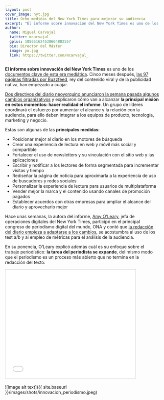 ```yaml
---
layout: post
cover_image: nyt.jpg
title: Ocho medidas del New York Times para mejorar su audiencia  
excerpt: "El informe sobre innovación del New York Times es uno de los documentos clave de esta era mediática. Cinco meses después, las 97 páginas filtradas por Buzzfeed, rey del contenido viral y de la publicidad nativa, han empezado a cuajar. Hace unas semanas, la autora del texto, Amy O’Leary, entonces jefa de operaciones digitales, participó en el principal congreso de periodismo digital del mundo, ONA, y concretó algunos de los cambios."
author:
  name: Miguel Carvajal
  twitter: mcarvajal_
  gplus: 105651624538664882557 
  bio: Director del Máster
  image: yo.jpg
  link: https://twitter.com/mcarvajal_
---
```

**El informe sobre innovación del New York Times** es uno de los [documentos clave de esta era mediática](http://www.niemanlab.org/2014/05/the-leaked-new-york-times-innovation-report-is-one-of-the-key-documents-of-this-media-age/). Cinco meses después, [las 97 páginas filtradas por Buzzfeed](http://www.buzzfeed.com/mylestanzer/exclusive-times-internal-report-painted-dire-digital-picture#2jfmhdk), rey del contenido viral y de la publicidad nativa, han empezado a cuajar. 

[Dos directivos del diario neoyorquino anunciaron la semana pasada algunos cambios organizativos](http://www.poynter.org/latest-news/mediawire/272103/new-york-times-makes-another-change-in-response-to-innovation-report/#.VCreg20XaKY.twitter) y explicaron cómo van a alcanzar **la principal misión en estos momentos: hacer realidad el informe**. Un grupo de líderes coordinará el esfuerzo por aumentar el alcance y la relación con la audiencia, para ello deben integrar a los equipos de producto, tecnología, marketing y negocio. 

Estas son algunas de las **principales medidas**:

* Posicionar mejor al diario en los motores de búsqueda
* Crear una experiencia de lectura en web y móvil más social y compartible
* Fortalecer el uso de newsletters y su vinculación con el sitio web y las aplicaciones
* Escribir y notificar a los lectores de forma segmentada para incrementar visitas y tiempo
* Rediseñar la página de noticia para aproximarla a la experiencia de uso de buscadores y redes sociales
* Personalizar la experiencia de lectura para usuarios de multiplataforma
* Vender mejor la marca y el contenido usando canales de promoción pagados
* Establecer acuerdos con otras empresas para ampliar el alcance del diario y aprovecharlo mejor

Hace unas semanas, la autora del informe, [Amy O’Leary](http://www.amyoleary.me/), jefa de operaciones digitales del New York Times, participó en el principal congreso de periodismo digital del mundo, ONA y contó que [la redacción del diario empieza a adaptarse a los cambios](http://www.poynter.org/latest-news/mediawire/271717/how-the-nyt-innovation-report-came-to-be/), se acostumbra al uso de los test a/b y al empleo de métricas para el análisis de la audiencia. 

En su ponencia, O’Leary explicó además cuál es su enfoque sobre el trabajo periodístico: **la tarea del periodista se expande**, del mismo modo que el periodismo es un proceso más abierto que no termina en la redacción del texto:

<iframe src="//www.slideshare.net/slideshow/embed_code/33167790" width="425" height="355" frameborder="0" marginwidth="0" marginheight="0" scrolling="no" style="border:1px solid #CCC; border-width:1px; margin-bottom:5px; max-width: 100%;" allowfullscreen> </iframe> 

![image alt text]({{ site.baseurl }}/images/shots/innovacion_periodismo.jpeg)